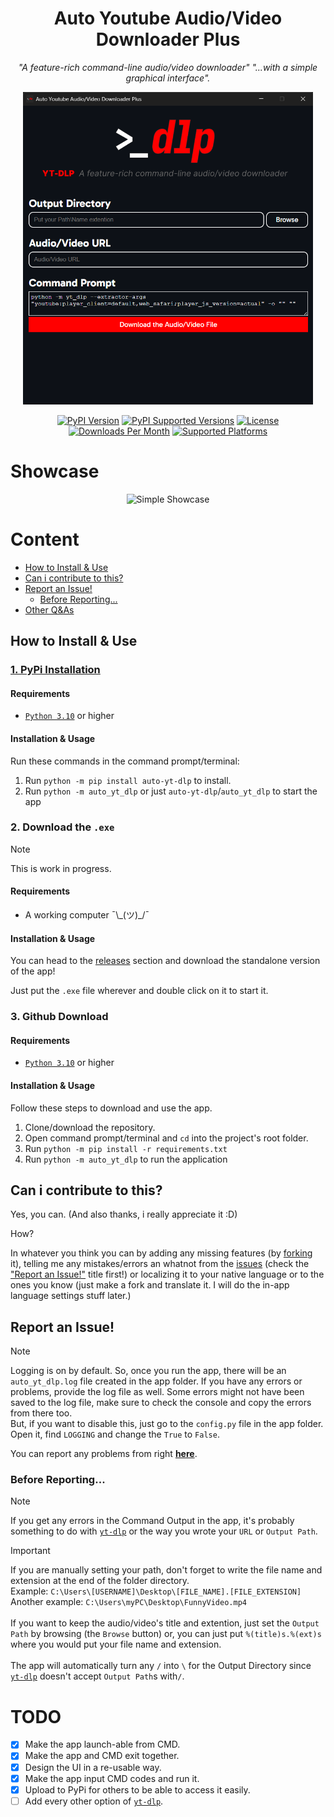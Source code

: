 <h1 align="center">Auto Youtube Audio/Video Downloader Plus</h1>
<p align="center"><em>"A feature-rich command-line audio/video downloader" "...with a simple graphical interface".</em></p>

<p align="center">
    <img src="https://raw.githubusercontent.com/SubFabula/auto-yt-dlp/main/applook.png" alt="Base Look" height="500px">
</p>

<p align="center">
    <a href="https://pypi.org/project/auto-yt-dlp/"><img src="https://img.shields.io/pypi/v/auto-yt-dlp.svg" alt="PyPI Version"></a>
    <a href="https://pypi.org/project/auto-yt-dlp/"><img src="https://img.shields.io/pypi/pyversions/auto-yt-dlp.svg" alt="PyPI Supported Versions"></a>
    <a href="https://pypi.org/project/auto-yt-dlp/"><img src="https://img.shields.io/pypi/l/auto-yt-dlp.svg" alt="License"></a>
    <a href="https://pepy.tech/project/auto-yt-dlp"><img src="https://static.pepy.tech/badge/auto-yt-dlp/month" alt="Downloads Per Month"></a>
    <a href="https://pyinstaller.readthedocs.io/en/stable/requirements.html"><img src="https://img.shields.io/badge/platform-windows-lightgrey" alt="Supported Platforms"></a>
</p>

# Showcase
<p align="center">
    <img src="https://raw.githubusercontent.com/SubFabula/auto-yt-dlp/main/appshowcase.gif" alt="Simple Showcase" height="500px">
</p>

# Content
- [How to Install & Use](https://github.com/SubFabula/auto-yt-dlp?tab=readme-ov-file#how-to-install--use)
- [Can i contribute to this?](https://github.com/SubFabula/auto-yt-dlp?tab=readme-ov-file#can-i-contribute-to-this)
- [Report an Issue!](https://github.com/SubFabula/auto-yt-dlp?tab=readme-ov-file#report-an-issue)
  - [Before Reporting...](https://github.com/SubFabula/auto-yt-dlp?tab=readme-ov-file#before-reporting)
- [Other Q&As](https://github.com/SubFabula/auto-yt-dlp/discussions/new/choose)

## How to Install & Use
### [1. PyPi Installation](https://pypi.org/project/auto-yt-dlp)
#### Requirements
- [`Python 3.10`](https://www.python.org/downloads) or higher

#### Installation & Usage
Run these commands in the command prompt/terminal:

1. Run `python -m pip install auto-yt-dlp` to install.
2. Run `python -m auto_yt_dlp` or just `auto-yt-dlp`/`auto_yt_dlp` to start the app

### 2. Download the `.exe`
> [!NOTE]
> This is work in progress.
#### Requirements
- A working computer ¯\\_\(ツ)\_/¯

#### Installation & Usage
You can head to the [releases](https://github.com/SubFabula/auto-yt-dlp/releases/latest) section and download the standalone version of the app!

Just put the `.exe` file wherever and double click on it to start it.

### 3. Github Download
#### Requirements
- [`Python 3.10`](https://www.python.org/downloads) or higher

#### Installation & Usage
Follow these steps to download and use the app.

1. Clone/download the repository.
2. Open command prompt/terminal and `cd` into the project's root folder.
3. Run `python -m pip install -r requirements.txt`
4. Run `python -m auto_yt_dlp` to run the application

## Can i contribute to this?
Yes, you can. (And also thanks, i really appreciate it :D)

How?

In whatever you think you can by adding any missing features (by [forking](https://github.com/SubFabula/auto-yt-dlp/fork) it), telling me any mistakes/errors an whatnot from the [issues](https://github.com/SubFabula/auto-yt-dlp/issues/new) (check the ["Report an Issue!"](https://github.com/SubFabula/auto-yt-dlp?tab=readme-ov-file#report-an-issue) title first!) or localizing it to your native language or to the ones you know (just make a fork and translate it. I will do the in-app language settings stuff later.)

## Report an Issue!
> [!NOTE]
> Logging is on by default. So, once you run the app, there will be an `auto_yt_dlp.log` file created in the app folder. If you have any errors or problems, provide the log file as well. Some errors might not have been saved to the log file, make sure to check the console and copy the errors from there too. <br>
> But, if you want to disable this, just go to the `config.py` file in the app folder. Open it, find `LOGGING` and change the `True` to `False`.

You can report any problems from right __[here](https://github.com/SubFabula/auto-yt-dlp/issues/new)__.

### Before Reporting...
> [!NOTE]
> If you get any errors in the Command Output in the app, it's probably something to do with [`yt-dlp`](https://github.com/yt-dlp/yt-dlp) or the way you wrote your `URL` or `Output Path`.

> [!IMPORTANT]
> If you are manually setting your path, don't forget to write the file name and extension at the end of the folder directory. <br>
> Example: `C:\Users\[USERNAME]\Desktop\[FILE_NAME].[FILE_EXTENSION]`<br>
> Another example: `C:\Users\myPC\Desktop\FunnyVideo.mp4`<br>
> <br>
> If you want to keep the audio/video's title and extention, just set the `Output Path` by browsing (the `Browse` button) or, you can just put `%(title)s.%(ext)s` where you would put your file name and extension.<br>
> <br>
> The app will automatically turn any `/` into `\` for the Output Directory since [`yt-dlp`](https://github.com/yt-dlp/yt-dlp) doesn't accept `Output Path`s with`/`.

# TODO
- [x] Make the app launch-able from CMD.
- [x] Make the app and CMD exit together.
- [x] Design the UI in a re-usable way.
- [x] Make the app input CMD codes and run it.
- [x] Upload to PyPi for others to be able to access it easily.
- [ ] Add every other option of [`yt-dlp`](https://github.com/yt-dlp/yt-dlp).
